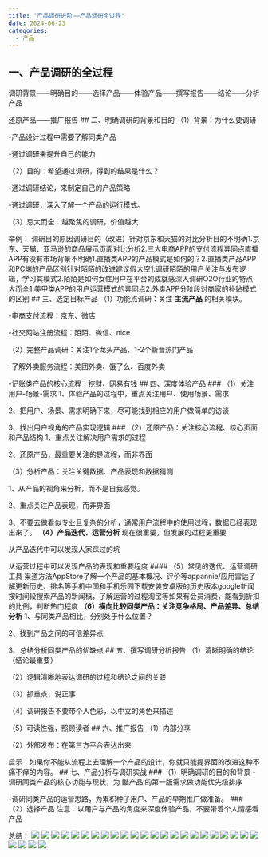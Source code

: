```yaml
---
title: "产品调研进阶——产品调研全过程"
date: 2024-06-23
categories:
  - 产品
---
```



## 一、产品调研的全过程

<!-- more -->

调研背景——明确目的——选择产品——体验产品——撰写报告——结论——分析产品

还原产品——推广报告 ## 二、明确调研的背景和目的 （1）背景：为什么要调研

-产品设计过程中需要了解同类产品

-通过调研来提升自己的能力

（2）目的：希望通过调研，得到的结果是什么？

-通过调研结论，来制定自己的产品策略

-通过调研，深入了解一个产品的运行模式。

（3）忌大而全：越聚焦的调研，价值越大

举例： 调研目的原因调研目的（改进）针对京东和天猫的对比分析目的不明确1.京东、天猫、亚马逊的商品展示页面对比分析2.三大电商APP的支付流程异同点直播APP有没有市场背景不明确1.直播类APP的产品模式是如何的？2.直播类产品APP和PC端的产品区别针对陌陌的改进建议假大空1.调研陌陌的用户关注与发布逻辑，学习其模式2.陌陌是如何女性用户在平台的成就感深入调研O2O行业的特点大而全1.美甲类APP的用户运营模式的异同点2.外卖APP分阶段对商家的补贴模式的区别 ## 三、选定目标产品 （1）功能点调研：关注 **主流产品** 的相关模块。

-电商支付流程：京东、微店

-社交网站注册流程：陌陌、微信、nice

（2）完整产品调研：关注1个龙头产品、1-2个新晋热门产品

-了解外卖服务流程：美团外卖、饿了么、百度外卖

-记账类产品的核心流程：挖财、网易有钱 ## 四、深度体验产品 ### （1）关注用户-场景-需求 1、体验产品的过程中，重点关注用户、使用场景、需求

2、把用户、场景、需求明确下来，尽可能找到相应的用户做简单的访谈

3、找出用户视角的产品实现逻辑 ### （2）还原产品：关注核心流程、核心页面和产品结构 1、重点关注解决用户需求的过程

2、还原产品，最重要关注的是流程，而非界面

（3）分析产品：关注关键数据、产品表现和数据猜测

1、从产品的视角来分析，而不是自我感觉。

2、重点关注产品表现，而非界面

3、不要去做看似专业且复杂的分析，通常用户流程中的使用过程，数据已经表现出来了。 **（4）产品迭代、运营分析** 现在很重要，但发展的过程更重要

从产品迭代中可以发现人家踩过的坑

从运营过程中可以发现产品的表现和重要程度 #### （5）常见的迭代、运营调研工具 渠道方法AppStore了解一个产品的基本概况、评价等appannie/应用雷达了解更新历史、排名等手机中国和手机乐园下载安装安卓版的历史版本google新闻按时间段搜索产品的新闻稿，了解运营的过程淘宝等如果有会员消费，能看到折扣的比例，判断热门程度 **（6）横向比较同类产品：关注竞争格局、产品差异、总结分析** 1、与同类产品相比，分别处于什么位置？

2、找到产品之间的可信差异点

3、总结分析同类产品的优缺点 ## 五、撰写调研分析报告 （1）清晰明确的结论（结论最重要）

（2）逻辑清晰地表达调研的过程和结论之间的关联

（3）抓重点，说正事

（4）调研报告不要带个人色彩，以中立的角色来描述

（5）可读性强，照顾读者 ## 六、推广报告 （1）内部分享

（2）外部发布：在第三方平台表达出来

启示：如果你不能从流程上去理解一个产品的设计，你就只能提界面的改进这种不痛不痒的内容。 ## 七、产品分析与调研实战 ### （1）明确调研的目的和背景 -调研同类产品的核心功能与现状，为 酷产品 的第一版需求做功能优先级排序

-调研同类产品的运营思路，为累积种子用户、产品的早期推广做准备。 ### （2）选择产品 注意：以用户与产品的角度来深度体验产品，不要带着个人情感看产品

总结： ![](../../../../assets/images/placeholder.png) ![](../../../../assets/images/placeholder.png) ![](../../../../assets/images/placeholder.png) ![](../../../../assets/images/placeholder.png) ![](../../../../assets/images/placeholder.png) ![](../../../../assets/images/placeholder.png) ![](../../../../assets/images/placeholder.png) ![](../../../../assets/images/placeholder.png) ![](../../../../assets/images/placeholder.png) ![](../../../../assets/images/placeholder.png) ![](../../../../assets/images/placeholder.png) ![](../../../../assets/images/placeholder.png) ![](../../../../assets/images/placeholder.png) ![](../../../../assets/images/placeholder.png) ![](../../../../assets/images/placeholder.png) ![](../../../../assets/images/placeholder.png) ![](../../../../assets/images/placeholder.png) ![](../../../../assets/images/placeholder.png) ![](../../../../assets/images/placeholder.png) ![](../../../../assets/images/placeholder.png) ![](../../../../assets/images/placeholder.png) ![](../../../../assets/images/placeholder.png) ![](../../../../assets/images/placeholder.png) ![](../../../../assets/images/placeholder.png) ![](../../../../assets/images/placeholder.png) ![](../../../../assets/images/placeholder.png) ![](../../../../assets/images/placeholder.png)